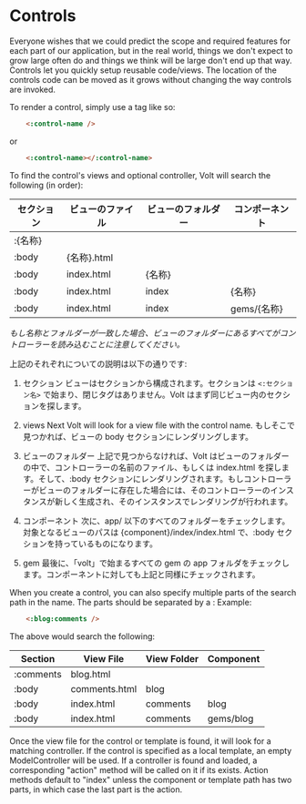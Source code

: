 # Controls

Everyone wishes that we could predict the scope and required features for each part of our application, but in the real world, things we don't expect to grow large often do and things we think will be large don't end up that way.  Controls let you quickly setup reusable code/views.  The location of the controls code can be moved as it grows without changing the way controls are invoked.

To render a control, simply use a tag like so:

```html
    <:control-name />
```

or

```html
    <:control-name></:control-name>
```

To find the control's views and optional controller, Volt will search the following (in order):

| セクション | ビューのファイル | ビューのフォルダー | コンポーネント |
|------------|------------------|--------------------|----------------|
| :{名称}    |                  |                    |                |
| :body      | {名称}.html      |                    |                |
| :body      | index.html       | {名称}             |                |
| :body      | index.html       | index              | {名称}         |
| :body      | index.html       | index              | gems/{名称}    |

**もし名称とフォルダーが一致した場合、ビューのフォルダーにあるすべてがコントローラーを読み込むことに注意してください*。*


上記のそれぞれについての説明は以下の通りです:

1. セクション
ビューはセクションから構成されます。セクションは ```<:セクション名>``` で始まり、閉じタグはありません。Volt はまず同じビュー内のセクションを探します。

2. views
Next Volt will look for a view file with the control name.  もしそこで見つかれば、ビューの body セクションにレンダリングします。

3. ビューのフォルダー
上記で見つからなければ、Volt はビューのフォルダーの中で、コントローラーの名前のファイル、もしくは index.html を探します。そして、:body セクションにレンダリングされます。もしコントローラーがビューのフォルダーに存在した場合には、そのコントローラーのインスタンスが新しく生成され、そのインスタンスでレンダリングが行われます。

4. コンポーネント
次に、app/ 以下のすべてのフォルダーをチェックします。対象となるビューのパスは {component}/index/index.html で、:body セクションを持っているものになります。

5. gem
最後に、「volt」で始まるすべての gem の app フォルダをチェックします。コンポーネントに対しても上記と同様にチェックされます。

When you create a control, you can also specify multiple parts of the search path in the name.  The parts should be separated by a :  Example:

```html
    <:blog:comments />
```

The above would search the following:

| Section   | View File    | View Folder    | Component   |
|-----------|--------------|----------------|-------------|
| :comments | blog.html    |                |             |
| :body     | comments.html| blog           |             |
| :body     | index.html   | comments       | blog        |
| :body     | index.html   | comments       | gems/blog   |

Once the view file for the control or template is found, it will look for a matching controller.  If the control is specified as a local template, an empty ModelController will be used.  If a controller is found and loaded, a corresponding "action" method will be called on it if its exists.  Action methods default to "index" unless the component or template path has two parts, in which case the last part is the action.
